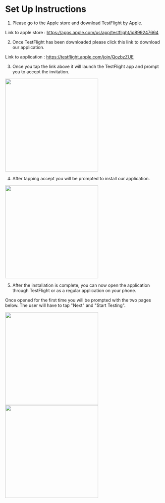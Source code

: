 # Set Up Instructions

1. Please go to the Apple store and download TestFlight by Apple.

Link to apple store : https://apps.apple.com/us/app/testflight/id899247664

2. Once TestFlight has been downloaded please click this link to download our application.

Link to application : https://testflight.apple.com/join/QozbzZUE

3. Once you tap the link above it will launch the TestFlight app and prompt you to accept the invitation.
<img src="https://user-images.githubusercontent.com/59741125/114903786-247a5280-9de5-11eb-8a1c-2e3882cc1d2d.png" width=300 align=middle>

4. After tapping accept you will be prompted to install our application.
<img src="https://user-images.githubusercontent.com/59741125/114904311-baae7880-9de5-11eb-95f6-264bd5a0a2cb.png" width=300 align=middle>

5. After the installation is complete, you can now open the application through TestFlight or as a regular application on your phone.

Once opened for the first time you will be prompted with the two pages below. The user will have to tap "Next" and "Start Testing". 

<p float="left">
  <img src="https://user-images.githubusercontent.com/59741125/114907465-14fd0880-9de9-11eb-923e-684a07858d6d.png" width=300 align=middle>
  <img src="https://user-images.githubusercontent.com/59741125/114907575-34943100-9de9-11eb-949d-cd1c3d457b78.png" width=300 align=middle>
</p>
